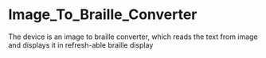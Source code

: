 # Image_To_Braille_Converter
The device is an image to braille converter, which reads the text from image and displays it in refresh-able braille display
